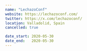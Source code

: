 ```yaml
---
name: "LechazoConf"
website: https://lechazoconf.com/
twitter: https://x.com/lechazoconf/
location: Valladolid, Spain
cancelled: true

date_start: 2020-05-30
date_end:   2020-05-30
---
```

